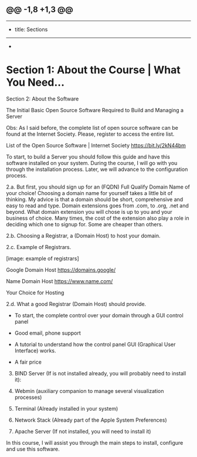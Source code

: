 @@ -1,8 +1,3 @@
-
- ---
- title: Sections
- ---
-

# Section 1: About the Course | What You Need...

Section 2: About the Software

The Initial Basic Open Source Software Required to Build and Managing a Server

Obs: As I said before, the complete list of open source software can be found at the Internet Society. Please, register to access the entire list.

List of the Open Source Software | Internet Society
https://bit.ly/2kN44bm

To start, to build a Server you should follow this guide and have this software installed on your system. During the course, I will go with you through the installation process. Later, we will advance to the configuration process.

2.a. But first, you should sign up for an (FQDN) Full Qualify Domain Name of your choice! Choosing a domain name for yourself takes a little bit of thinking. My advice is that a domain should be short, comprehensive and easy to read and type. Domain extensions goes from .com, to .org, .net and beyond. What domain extension you will chose is up to you and your business of choice. Many times, the cost of the extension also play a role in deciding which one to signup for. Some are cheaper than others.

2.b. Choosing a Registrar, a (Domain Host) to host your domain.

2.c. Example of Registrars.

[image: example of registrars]

Google Domain Host
https://domains.google/

Name Domain Host
https://www.name.com/

Your Choice for Hosting

2.d. What a good Registrar (Domain Host) should provide. 

- To start, the complete control over your domain through a GUI control panel

- Good email, phone support

- A tutorial to understand how the control panel GUI (Graphical User Interface) works.

- A fair price

3. BIND Server (If is not installed already, you will probably need to install it):

4. Webmin (auxiliary companion to manage several visualization processes)

5. Terminal (Already installed in your system)

6. Network Stack (Already part of the Apple System Preferences)

7. Apache Server (If not installed, you will need to install it)

In this course, I will assist you through the main steps to install, configure and use this software.

